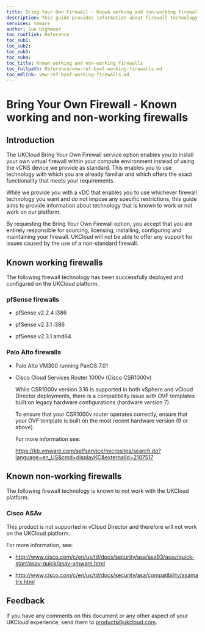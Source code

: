```yaml
---
title: Bring Your Own Firewall - Known working and non-working firewalls | UKCloud Ltd
description: This guide provides information about firewall technology that is known to work or not work on the UKCloud platform.
services: vmware
author: Sue Highmoor
toc_rootlink: Reference
toc_sub1: 
toc_sub2:
toc_sub3:
toc_sub4:
toc_title: Known working and non-working firewalls
toc_fullpath: Reference/vmw-ref-byof-working-firewalls.md
toc_mdlink: vmw-ref-byof-working-firewalls.md
---
```


# Bring Your Own Firewall - Known working and non-working firewalls

## Introduction

The UKCloud Bring Your Own Firewall service option enables you to install your own virtual firewall within your compute environment instead of using the vCNS device we provide as standard. This enables you to use technology with which you are already familiar and which offers the exact functionality that meets your requirements.

While we provide you with a vDC that enables you to use whichever firewall technology you want and do not impose any specific restrictions, this guide aims to provide information about technology that is known to work or not work on our platform.

By requesting the Bring Your Own Firewall option, you accept that you are entirely responsible for sourcing, licensing, installing, configuring and maintaining your firewall. UKCloud will not be able to offer any support for issues caused by the use of a non-standard firewall.

## Known working firewalls

The following firewall technology has been successfully deployed and configured on the UKCloud platform.

### pfSense firewalls

- pfSense v2.2.4 i386

- pfSense v2.3.1 i386

- pfSense v2.3.1 amd64

### Palo Alto firewalls

- Palo Alto VM300 running PanOS 7.01

- Cisco Cloud Services Router 1000v (Cisco CSR1000v)

    While CSR1000v version 3.16 is supported in both vSphere and vCloud Director deployments, there is a compatibility issue with OVF templates built on legacy hardware configurations (hardware version 7).

    To ensure that your CSR1000v router operates correctly, ensure that your OVF template is built on the most recent hardware version (9 or above).

    For more information see:

    <https://kb.vmware.com/selfservice/microsites/search.do?language=en_US&cmd=displayKC&externalId=2107517>

## Known non-working firewalls

The following firewall technology is known to not work with the UKCloud platform.

### Cisco ASAv

This product is not supported in vCloud Director and therefore will not work on the UKCloud platform.

For more information, see:

- <http://www.cisco.com/c/en/us/td/docs/security/asa/asa93/asav/quick-start/asav-quick/asav-vmware.html>

- <http://www.cisco.com/c/en/us/td/docs/security/asa/compatibility/asamatrx.html>

## Feedback

If you have any comments on this document or any other aspect of your UKCloud experience, send them to <products@ukcloud.com>.